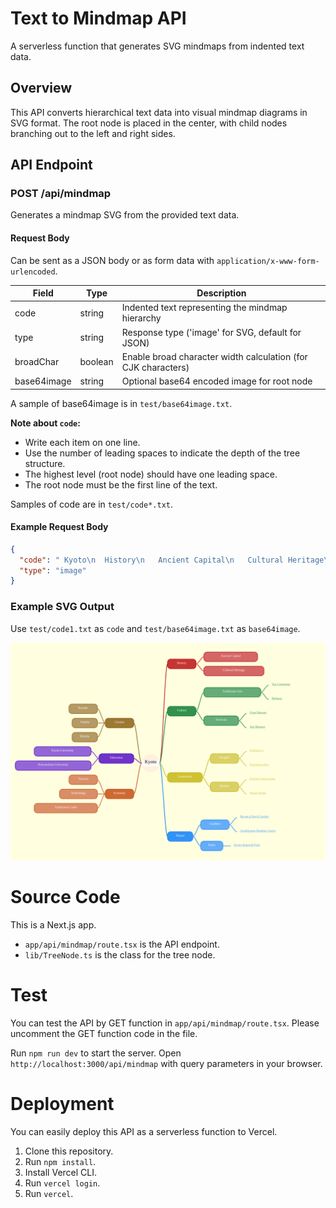 # Text to Mindmap API

A serverless function that generates SVG mindmaps from indented text data.

## Overview

This API converts hierarchical text data into visual mindmap diagrams in SVG format. The root node is placed in the center, with child nodes branching out to the left and right sides.

## API Endpoint

### POST /api/mindmap

Generates a mindmap SVG from the provided text data.

#### Request Body

Can be sent as a JSON body or as form data with `application/x-www-form-urlencoded`.


| Field | Type | Description |
|-------|------|-------------|
| code | string | Indented text representing the mindmap hierarchy |
| type | string | Response type ('image' for SVG, default for JSON) |
| broadChar | boolean | Enable broad character width calculation (for CJK characters) |
| base64image | string | Optional base64 encoded image for root node |

A sample of base64image is in `test/base64image.txt`.

**Note about `code`:**
- Write each item on one line.
- Use the number of leading spaces to indicate the depth of the tree structure.
- The highest level (root node) should have one leading space.
- The root node must be the first line of the text.

Samples of code are in `test/code*.txt`.


#### Example Request Body

```json
{
  "code": " Kyoto\n  History\n   Ancient Capital\n   Cultural Heritage\n  Culture\n   Traditional Arts\n    Tea Ceremony\n    Ikebana\n   Festivals\n    Gion Matsuri\n    Aoi Matsuri\n  Landmarks\n    Temples\n     Kinkaku-ji\n     Kiyomizu-dera\n    Shrines\n     Fushimi Inari-taisha\n     Heian Shrine\n  Nature\n   Gardens\n     Ryoan-ji\n     Arashiyama Bamboo Grove\n   Parks\n     Kyoto Imperial Park\n  Cuisine\n   Kaiseki\n   Yudofu\n   Matcha\n  Education\n   Kyoto University\n   Ritsumeikan University\n  Economy\n   Tourism\n   Technologies\n   Traditional Crafts",  
  "type": "image"
}
```

### Example SVG Output

Use `test/code1.txt` as `code` and `test/base64image.txt` as `base64image`.

![Example](test/kyoto.svg)

# Source Code

This is a Next.js app.

- `app/api/mindmap/route.tsx` is the API endpoint.
- `lib/TreeNode.ts` is the class for the tree node.

# Test

You can test the API by GET function in `app/api/mindmap/route.tsx`.
Please uncomment the GET function code in the file.

Run `npm run dev` to start the server.
Open `http://localhost:3000/api/mindmap` with query parameters in your browser.

# Deployment

You can easily deploy this API as a serverless function to Vercel.

1. Clone this repository.
2. Run `npm install`.
3. Install Vercel CLI.
4. Run `vercel login`.
5. Run `vercel`.
